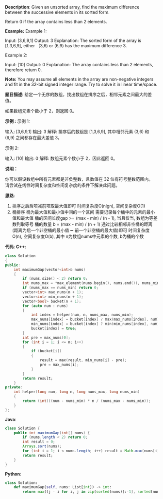 __Description__:
Given an unsorted array, find the maximum difference between the successive elements in its sorted form.

Return 0 if the array contains less than 2 elements.

__Example:__
Example 1:

Input: [3,6,9,1]
Output: 3
Explanation: The sorted form of the array is [1,3,6,9], either
             (3,6) or (6,9) has the maximum difference 3.

Example 2:

Input: [10]
Output: 0
Explanation: The array contains less than 2 elements, therefore return 0.

__Note:__
You may assume all elements in the array are non-negative integers and fit in the 32-bit signed integer range.
Try to solve it in linear time/space.

__题目描述__:
给定一个无序的数组，找出数组在排序之后，相邻元素之间最大的差值。

如果数组元素个数小于 2，则返回 0。

__示例 :__
示例 1:

输入: [3,6,9,1]
输出: 3
解释: 排序后的数组是 [1,3,6,9], 其中相邻元素 (3,6) 和 (6,9) 之间都存在最大差值 3。

示例 2:

输入: [10]
输出: 0
解释: 数组元素个数小于 2，因此返回 0。

__说明：__

你可以假设数组中所有元素都是非负整数，且数值在 32 位有符号整数范围内。
请尝试在线性时间复杂度和空间复杂度的条件下解决此问题。

__思路__:
1. 排序之后后项减前项取最大值即可
时间复杂度O(nlgn), 空间复杂度O(1)
2. 桶排序
桶为最大值和最小值中间的一个区间
需要记录每个桶中的元素的最小值和最大值
桶的区间长度gap >= (max - min) / (n - 1), 当且仅当, 数组为等差数列取等号
桶的数量 b = (max - min) / (n + 1)
通过比较相邻非空桶的距离(距离为后一个非空桶的最小值 ➖ 前一个非空桶的最大值)即可
时间复杂度O(n), 空间复杂度O(b), 其中 n为数组nums中元素的个数, b为桶的个数

__代码__:
__C++__:
```C++
class Solution 
{
public:
    int maximumGap(vector<int>& nums) 
    {
        if (nums.size() < 2) return 0;
        int nums_max = *max_element(nums.begin(), nums.end()), nums_min = *min_element(nums.begin(), nums.end()), result = 0, n = nums.size();
        if (nums_max == nums_min) return 0;
        vector<int> max_nums(n + 1);
        vector<int> min_nums(n + 1);
        vector<bool> bucket(n + 1);
        for (auto num : nums)
        {
            int index = helper(num, n, nums_max, nums_min);
            max_nums[index] = bucket[index] ? max(max_nums[index], num) : num;
            min_nums[index] = bucket[index] ? min(min_nums[index], num) : num;
            bucket[index] = true;
        }
        int pre = max_nums[0];
        for (int i = 1; i <= n; i++)
        {
            if (bucket[i])
            {
                result = max(result, min_nums[i] - pre);
                pre = max_nums[i];
            }
        }
        return result;
    }
private:
    int helper(long num, long n, long nums_max, long nums_min)
    {
        return (int)((num - nums_min) * n / (nums_max - nums_min));
    }
};
```

__Java__:
```Java
class Solution {
    public int maximumGap(int[] nums) {
        if (nums.length < 2) return 0;
        int result = 0;
        Arrays.sort(nums);
        for (int i = 1; i < nums.length; i++) result = Math.max(nums[i] - nums[i - 1], result);
        return result;
    }
}
```

__Python__:
```Python
class Solution:
    def maximumGap(self, nums: List[int]) -> int:
        return max((j - i for i, j in zip(sorted(nums)[:-1], sorted(nums)[1:]))) if len(nums) > 1 else 0
```